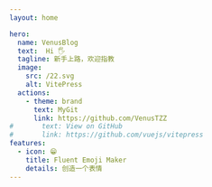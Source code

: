 ```yaml
---
layout: home

hero:
  name: VenusBlog
  text:  Hi 🖐️
  tagline: 新手上路，欢迎指教
  image:
    src: /22.svg
    alt: VitePress
  actions:
    - theme: brand
      text: MyGit
      link: https://github.com/VenusTZZ
#       text: View on GitHub
#       link: https://github.com/vuejs/vitepress
features:
  - icon: 😁
    title: Fluent Emoji Maker
    details: 创造一个表情
---
```

<!-- <script>
  import { defineComponent } from 'vue'
  export default defineComponent({
    name: 'Home',
    setup() {
      return () => (
        console.log(44)
      )
    },
  })

</script> -->
<style>
    :root{
        --vp-home-hero-name-color:transparent;
        --vp-home-hero-name-background:-webkit-linear-gradient(120deg, #bd34fe,#41d1ff,#7fecad);
    }
</style>